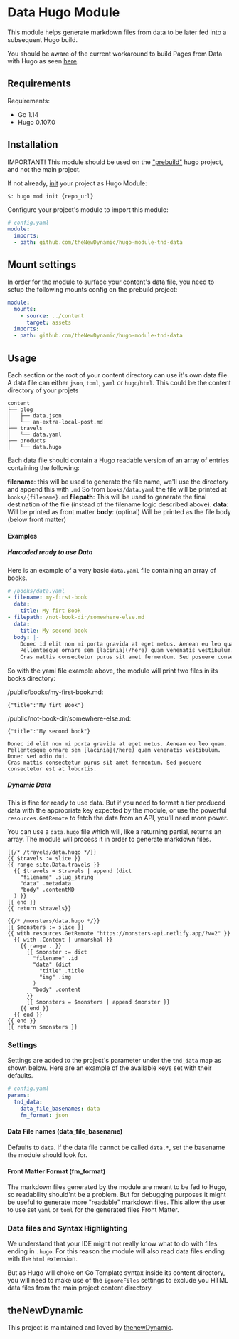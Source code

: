 # Data Hugo Module

This module helps generate markdown files from data to be later fed into a subsequent Hugo build.

You should be aware of the current workaround to build Pages from Data with Hugo as seen [here](https://www.thenewdynamic.com/article/toward-using-a-headless-cms-with-hugo-part-2-building-from-remote-api/).

## Requirements

Requirements:
- Go 1.14
- Hugo 0.107.0


## Installation

IMPORTANT! 
This module should be used on the ["prebuild"](https://www.thenewdynamic.com/article/toward-using-a-headless-cms-with-hugo-part-2-building-from-remote-api/#step-1) hugo project, and not the main project.

If not already, [init](https://gohugo.io/hugo-modules/use-modules/#initialize-a-new-module) your project as Hugo Module:

```
$: hugo mod init {repo_url}
```

Configure your project's module to import this module:

```yaml
# config.yaml
module:
  imports:
  - path: github.com/theNewDynamic/hugo-module-tnd-data
```

## Mount settings

In order for the module to surface your content's data file, you need to setup the following mounts config on the prebuild project:

```yaml
module:
  mounts:
    - source: ../content
      target: assets
  imports:
  - path: github.com/theNewDynamic/hugo-module-tnd-data
```

## Usage

Each section or the root of your content directory can use it's own data file. A data file can either `json`, `toml`, `yaml` or `hugo`/`html`. This could be the content directory of your projets

```
content
├── blog
│   ├── data.json
│   └── an-extra-local-post.md
├── travels
│   └── data.yaml
├── products
│   └── data.hugo
```

Each data file should contain a Hugo readable version of an array of entries containing the following:

__filename__: this will be used to generate the file name, we'll use the directory and append this with `.md` So from `books/data.yaml` the file will be printed at `books/{filename}.md`
__filepath__: This will be used to generate the final destination of the file (instead of the filename logic described above).
__data__: Will be printed as front matter
__body__: (optinal) Will be printed as the file body (below front matter)


#### Examples

##### Harcoded ready to use Data

Here is an example of a very basic `data.yaml` file containing an array of books.

```yaml
# /books/data.yaml
- filename: my-first-book
  data:
    title: My firt Book
- filepath: /not-book-dir/somewhere-else.md
  data:
    title: My second book
  body: |-
    Donec id elit non mi porta gravida at eget metus. Aenean eu leo quam. 
    Pellentesque ornare sem [lacinia](/here) quam venenatis vestibulum. Donec sed odio dui. 
    Cras mattis consectetur purus sit amet fermentum. Sed posuere consectetur est at lobortis.
```


So with the yaml file example above, the module will print two files in its books directory:

/public/books/my-first-book.md:

```
{"title":"My firt Book"}
```

/public/not-book-dir/somewhere-else.md:

```
{"title":"My second book"}

Donec id elit non mi porta gravida at eget metus. Aenean eu leo quam. 
Pellentesque ornare sem [lacinia](/here) quam venenatis vestibulum. Donec sed odio dui. 
Cras mattis consectetur purus sit amet fermentum. Sed posuere consectetur est at lobortis.
```

##### Dynamic Data

This is fine for ready to use data. But if you need to format a tier produced data with the appropriate key expected by the module, or use the powerful `resources.GetRemote` to fetch the data from an API, you'll need more power.

You can use a `data.hugo` file which will, like a returning partial, returns an array. The module will process it in order to generate markdown files.

```
{{/* /travels/data.hugo */}}
{{ $travels := slice }}
{{ range site.Data.travels }}
  {{ $travels = $travels | append (dict
    "filename" .slug_string
    "data" .metadata
    "body" .contentMD 
  ) }}
{{ end }}
{{ return $travels}}
```


```
{{/* /monsters/data.hugo */}}
{{ $monsters := slice }}
{{ with resources.GetRemote "https://monsters-api.netlify.app/?v=2" }} 
  {{ with .Content | unmarshal }}
    {{ range . }}
      {{ $monster := dict
        "filename" .id
        "data" (dict
          "title" .title
          "img" .img
        )
        "body" .content 
      }}
      {{ $monsters = $monsters | append $monster }}
    {{ end }}
  {{ end }}
{{ end }}
{{ return $monsters }}
```

### Settings

Settings are added to the project's parameter under the `tnd_data` map as shown below. Here are an example of the available keys set with their defaults.

```yaml
# config.yaml
params:
  tnd_data:
    data_file_basenames: data
    fm_format: json
```

#### Data File names (data_file_basename)

Defaults to `data`. If the data file cannot be called `data.*`, set the basename the module should look for.

#### Front Matter Format (fm_format)
The markdown files generated by the module are meant to be fed to Hugo, so readability should'nt be a problem. But for debugging purposes it might be useful to generate more "readable" markdown files. This allow the user to use set `yaml` or `toml` for the generated files Front Matter.

### Data files and Syntax Highlighting

We understand that your IDE might not really know what to do with files ending in `.hugo`.
For this reason the module will also read data files ending with the `html` extension.

But as Hugo will choke on Go Template syntax inside its content directory, you will need to make use of the `ignoreFiles` settings to exclude you HTML data files from the main project content directory.

## theNewDynamic

This project is maintained and loved by [thenewDynamic](https://www.thenewdynamic.com).
